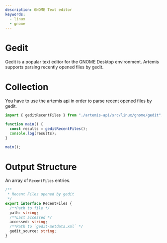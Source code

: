 ```yaml
---
description: GNOME Text editor
keywords:
  - linux
  - gnome
---
```


# Gedit

Gedit is a popular text editor for the GNOME Desktop environment. Artemis
supports parsing recently opened files by gedit.

# Collection

You have to use the artemis [api](../../API/overview.md) in order to parse
recent opened files by gedit.

```typescript
import { geditRecentFiles } from "./artemis-api/src/linux/gnome/gedit";

function main() {
  const results = geditRecentFiles();
  console.log(results);
}

main();
```

# Output Structure

An array of `RecentFiles` entries.

```typescript
/**
 * Recent Files opened by gedit
 */
export interface RecentFiles {
  /**Path to file */
  path: string;
  /**Last accessed */
  accessed: string;
  /**Path to `gedit-metdata.xml` */
  gedit_source: string;
}
```
